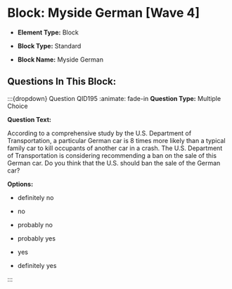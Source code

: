 # Block: Myside German [Wave 4]



- **Element Type:** Block


- **Block Type:** Standard


- **Block Name:** Myside German


## Questions In This Block:


:::{dropdown} Question QID195
:animate: fade-in
**Question Type:** Multiple Choice

**Question Text:**

According to a comprehensive study by the U.S. Department of Transportation, a particular German car is 8 times more likely than a typical family car to kill occupants of another car in a crash. The U.S. Department of Transportation is considering recommending a ban on the sale of this German car. Do you think that the U.S. should ban the sale of the German car?

**Options:**

* definitely no

* no

* probably no

* probably yes

* yes

* definitely yes


:::



